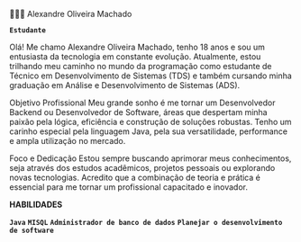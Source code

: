 👩🏻‍💻 Alexandre Oliveira Machado

**`Estudante`**

Olá! Me chamo Alexandre Oliveira Machado, tenho 18 anos e sou um entusiasta da tecnologia em constante evolução. Atualmente, estou trilhando meu caminho no mundo da programação como estudante de Técnico em Desenvolvimento de Sistemas (TDS) e também cursando minha graduação em Análise e Desenvolvimento de Sistemas (ADS).

Objetivo Profissional Meu grande sonho é me tornar um Desenvolvedor Backend ou Desenvolvedor de Software, áreas que despertam minha paixão pela lógica, eficiência e construção de soluções robustas. Tenho um carinho especial pela linguagem Java, pela sua versatilidade, performance e ampla utilização no mercado.

Foco e Dedicação Estou sempre buscando aprimorar meus conhecimentos, seja através dos estudos acadêmicos, projetos pessoais ou explorando novas tecnologias. Acredito que a combinação de teoria e prática é essencial para me tornar um profissional capacitado e inovador.

**HABILIDADES**

**`Java`**
**`MISQL`**
**`Administrador de banco de dados`**
**`Planejar o desenvolvimento de software`**
